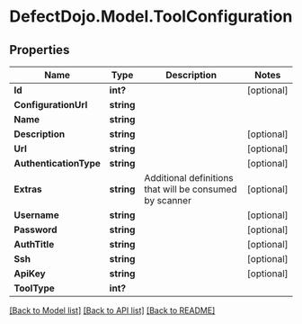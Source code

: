 # DefectDojo.Model.ToolConfiguration
## Properties

Name | Type | Description | Notes
------------ | ------------- | ------------- | -------------
**Id** | **int?** |  | [optional] 
**ConfigurationUrl** | **string** |  | 
**Name** | **string** |  | 
**Description** | **string** |  | [optional] 
**Url** | **string** |  | [optional] 
**AuthenticationType** | **string** |  | [optional] 
**Extras** | **string** | Additional definitions that will be consumed by scanner | [optional] 
**Username** | **string** |  | [optional] 
**Password** | **string** |  | [optional] 
**AuthTitle** | **string** |  | [optional] 
**Ssh** | **string** |  | [optional] 
**ApiKey** | **string** |  | [optional] 
**ToolType** | **int?** |  | 

[[Back to Model list]](../README.md#documentation-for-models) [[Back to API list]](../README.md#documentation-for-api-endpoints) [[Back to README]](../README.md)

